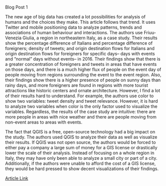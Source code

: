 Blog Post 1

The new age of big data has created a lot possibilities for analysis of humans and the choices they make. This article follows that trend. It uses Twitter and mobile positioning data to analyze patterns, trends and associations of human behaviour and interactions. The authors use Friuu-Venezia Giulia, a region in northeastern Italy, as a case study. Their results show the percentage difference of Italians and percentage difference of foreigners; density of tweets; and origin destination flows for Italians and origin destination flows for foreigners for specific days– days with events and “normal” days without events– in 2016. Their findings show that there is a greater concentration of foreigners and tweets in areas that have events on those days, and there is a much higher flux of people on the event day of people moving from regions surrounding the event to the event region. Also, their findings show there is a higher presence of people on sunny days than rainy days, and more foreigners are found in regions with more tourist attractions like historic centers and ornate architecture. However, I find a lot of their results hard to understand. For example, the authors use color to show two variables: tweet density and tweet relevance. However, it is hard to analyze two variables when color is the only factor used to visualize the variables. Regardless, the results of the case study are intuitive: there are more people in areas with nice weather and there are people moving from non-event areas to areas with events. 

The fact that QGIS is a free, open-source technology had a big impact on the study. The authors used QGIS to analyze their data as well as visualize their results. If QGIS was not open source, the authors would be forced to either pay a company a large sum of money for a GIS license or drastically lower the scale of their analysis. Instead of focusing on a whole region in Italy, they may have only been able to analyze a small city or part of a city. Additionally, if the authors were unable to afford the cost of a GIS license, they would be hard pressed to show decent visualizations of their findings. 

[Article Link](https://www.int-arch-photogramm-remote-sens-spatial-inf-sci.net/XLII-4-W8/199/2018/isprs-archives-XLII-4-W8-199-2018.pdf)
